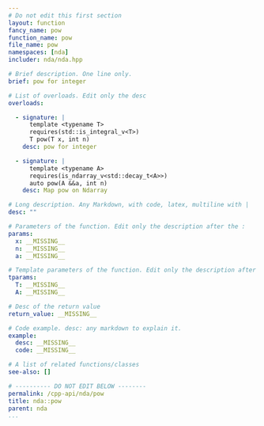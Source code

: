 ```yaml
---
# Do not edit this first section
layout: function
fancy_name: pow
function_name: pow
file_name: pow
namespaces: [nda]
includer: nda/nda.hpp

# Brief description. One line only.
brief: pow for integer

# List of overloads. Edit only the desc
overloads:

  - signature: |
      template <typename T>           
      requires(std::is_integral_v<T>) 
      T pow(T x, int n)
    desc: pow for integer

  - signature: |
      template <typename A>                   
      requires(is_ndarray_v<std::decay_t<A>>) 
      auto pow(A &&a, int n)
    desc: Map pow on Ndarray

# Long description. Any Markdown, with code, latex, multiline with |
desc: ""

# Parameters of the function. Edit only the description after the :
params:
  x: __MISSING__
  n: __MISSING__
  a: __MISSING__

# Template parameters of the function. Edit only the description after the :
tparams:
  T: __MISSING__
  A: __MISSING__

# Desc of the return value
return_value: __MISSING__

# Code example. desc: any markdown to explain it.
example:
  desc: __MISSING__
  code: __MISSING__

# A list of related functions/classes
see-also: []

# ---------- DO NOT EDIT BELOW --------
permalink: /cpp-api/nda/pow
title: nda::pow
parent: nda
...
```



